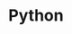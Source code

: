 ---
layout: tag-list
title: Python
slug: python
category: study
menu: false
submenu: true
order: 4
description: >
   To be a Pythonian! 
---